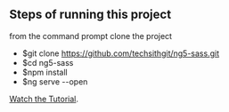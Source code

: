 ## Steps of running this project
from the command prompt clone the project
* $git clone https://github.com/techsithgit/ng5-sass.git
* $cd ng5-sass
* $npm install
* $ng serve --open


[Watch the Tutorial](youtube.com/techsithtube).

